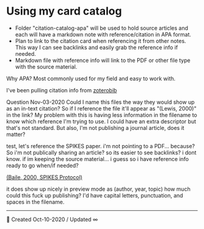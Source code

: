 # Using my card catalog
- Folder "citation-catalog-apa" will be used to hold source articles and each will have a markdown note with reference/citation in APA format.
- Plan to link to the citation card when referencing it from other notes. This way I can see backlinks and easily grab the reference info if needed.
- Markdown file with reference info will link to the PDF or other file type with the source material.


Why APA? Most commonly used for my field and easy to work with.

I've been pulling citation info from [zoterobib](https://zbib.org/)

Question Nov-03-2020
Could I name this files the way they would show up as an in-text citation? So if I reference the file it'll appear as "(Lewis, 2000)" in the link? My problem with this is having less information in the filename to know which reference I'm trying to use. I could have an extra descriptor but that's not standard. But also, I'm not publishing a journal article, does it matter?

test, let's reference the SPIKES paper. i'm not pointing to a PDF... because? So i'm not publically sharing an article? so its easier to see backlinks? i dont know. if im keeping the source material... i guess so i have reference info ready to go when/if needed?

[(Baile, 2000, SPIKES Protocol)]((Baile,%202000,%20SPIKES%20Protocol).md)

it does show up nicely in preview mode as (author, year, topic)
how much could this fuck up publishing? I'd have capital letters, punctuation, and spaces in the filename.



---


🔔 Created Oct-10-2020 / Updated ∞